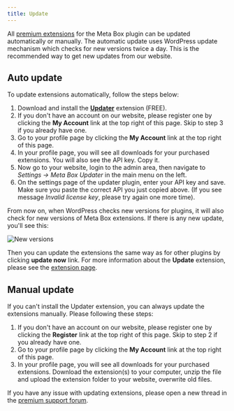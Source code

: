 ```yaml
---
title: Update
---
```


All [premium extensions](https://metabox.io/plugins/) for the Meta Box plugin can be updated automatically or manually. The automatic update uses WordPress update mechanism which checks for new versions twice a day. This is the recommended way to get new updates from our website.

## Auto update

To update extensions automatically, follow the steps below:

1. Download and install the [**Updater**](https://metabox.io/plugins/meta-box-updater/) extension (FREE).
1. If you don't have an account on our website, please register one by clicking the **My Account** link at the top right of this page. Skip to step 3 if you already have one.
1. Go to your profile page by clicking the **My Account** link at the top right of this page.
1. In your profile page, you will see all downloads for your purchased extensions. You will also see the API key. Copy it.
1. Now go to your website, login to the admin area, then navigate to *Settings &rarr; Meta Box Updater* in the main menu on the left.
1. On the settings page of the updater plugin, enter your API key and save. Make sure you paste the correct API you just copied above. (If you see message _Invalid license key_, please try again one more time).

From now on, when WordPress checks new versions for plugins, it will also check for new versions of Meta Box extensions. If there is any new update, you'll see this:

![New versions](https://i.imgur.com/Gul7JuL.png)

Then you can update the extensions the same way as for other plugins by clicking **update now** link. For more information about the **Update** extension, please see the [extension page](https://metabox.io/docs/meta-box-updater/).

## Manual update

If you can't install the Updater extension, you can always update the extensions manually. Please following these steps:

1. If you don't have an account on our website, please register one by clicking the **Register** link at the top right of this page. Skip to step 2 if you already have one.
1. Go to your profile page by clicking the **My Account** link at the top right of this page.
1. In your profile page, you will see all downloads for your purchased extensions. Download the extension(s) to your computer, unzip the file and upload the extension folder to your website, overwrite old files.

If you have any issue with updating extensions, please open a new thread in the [premium support forum](https://metabox.io/support/).